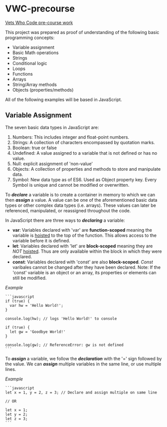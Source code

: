 # VWC-precourse
[Vets Who Code pre-course work](https://dev.to/vetswhocode/vets-who-code-pre-work-1gld)

This project was prepared as proof of understanding of the following basic programming concepts:
* Variable assignment
* Basic Math operations
* Strings
* Conditional logic
* Loops
* Functions
* Arrays
* String/Array methods
* Objects (properties/methods)

All of the following examples will be based in JavaScript.
## Variable Assignment

The seven basic data types in JavaScript are:
1. Numbers: This includes integer and float-point numbers.
2. Strings: A collection of characters encompassed by quotation marks.
3. Boolean: true or false
4. Undefined: A value assigned to a variable that is not defined or has no value.
5. Null: explicit assignment of 'non-value'
6. Objects: A collection of properties and methods to store and manipulate data.
7. Symbol: New data type as of ES6. Used as Object property key. Every Symbol is unique and cannot be modified or overwritten.

To ***declare*** a variable is to create a container in memory to which we can then ***assign*** a value. A value can be one of the aforementioned
basic data types or other complex data types (i.e. arrays). These values can later be referenced, manipulated, or reassigned throughout the code.

In JavaScript there are three ways to ***declaring*** a variable:
* **var**:  Variables declared with 'var' are **function-scoped** meaning the variable is [hoisted] to the top of the function. This allows access to the variable before it is defined.
* **let**: Variables declared with 'let' are **block-scoped** meaning they are *NOT* [hoisted]. Thus are only available within the block in which they were declared.
* **const**: Variables declared with 'const' are also **block-scoped**. _Const_ varibales cannot be changed after they have been declared. Note: If the 'const' variable is an object or an array, its properties or elements can still be modified.

_Example_

    ```javascript
    if (true) {
      var hw = 'Hello World!';
    }

    console.log(hw); // logs 'Hello World!' to console

    if (true) {
      let gw = 'Goodbye World!'
    }

    console.log(gw); // ReferenceError: gw is not defined
    ```

 To ***assign*** a variable, we follow the ***declaration*** with the '=' sign followed by the value. We can ***assign*** multiple variables in the same line, or use multiple lines.

 _Example_

    ```javascript
    let x = 1, y = 2, z = 3; // Declare and assign multiple on same line

    // OR

    let x = 1;
    let y = 2;
    let z = 3;
    ```
[hoisted]: https://developer.mozilla.org/en-US/docs/Glossary/Hoisting